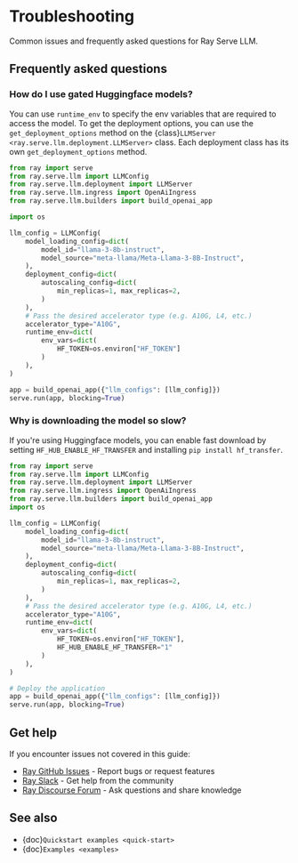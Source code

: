 # Troubleshooting

Common issues and frequently asked questions for Ray Serve LLM.

## Frequently asked questions

### How do I use gated Huggingface models?

You can use `runtime_env` to specify the env variables that are required to access the model. To get the deployment options, you can use the `get_deployment_options` method on the {class}`LLMServer <ray.serve.llm.deployment.LLMServer>` class. Each deployment class has its own `get_deployment_options` method.

```python
from ray import serve
from ray.serve.llm import LLMConfig
from ray.serve.llm.deployment import LLMServer
from ray.serve.llm.ingress import OpenAiIngress
from ray.serve.llm.builders import build_openai_app

import os

llm_config = LLMConfig(
    model_loading_config=dict(
        model_id="llama-3-8b-instruct",
        model_source="meta-llama/Meta-Llama-3-8B-Instruct",
    ),
    deployment_config=dict(
        autoscaling_config=dict(
            min_replicas=1, max_replicas=2,
        )
    ),
    # Pass the desired accelerator type (e.g. A10G, L4, etc.)
    accelerator_type="A10G",
    runtime_env=dict(
        env_vars=dict(
            HF_TOKEN=os.environ["HF_TOKEN"]
        )
    ),
)

app = build_openai_app({"llm_configs": [llm_config]})
serve.run(app, blocking=True)
```

### Why is downloading the model so slow?

If you're using Huggingface models, you can enable fast download by setting `HF_HUB_ENABLE_HF_TRANSFER` and installing `pip install hf_transfer`.

```python
from ray import serve
from ray.serve.llm import LLMConfig
from ray.serve.llm.deployment import LLMServer
from ray.serve.llm.ingress import OpenAiIngress
from ray.serve.llm.builders import build_openai_app
import os

llm_config = LLMConfig(
    model_loading_config=dict(
        model_id="llama-3-8b-instruct",
        model_source="meta-llama/Meta-Llama-3-8B-Instruct",
    ),
    deployment_config=dict(
        autoscaling_config=dict(
            min_replicas=1, max_replicas=2,
        )
    ),
    # Pass the desired accelerator type (e.g. A10G, L4, etc.)
    accelerator_type="A10G",
    runtime_env=dict(
        env_vars=dict(
            HF_TOKEN=os.environ["HF_TOKEN"],
            HF_HUB_ENABLE_HF_TRANSFER="1"
        )
    ),
)

# Deploy the application
app = build_openai_app({"llm_configs": [llm_config]})
serve.run(app, blocking=True)
```

## Get help

If you encounter issues not covered in this guide:

- [Ray GitHub Issues](https://github.com/ray-project/ray/issues) - Report bugs or request features
- [Ray Slack](https://ray-distributed.slack.com) - Get help from the community
- [Ray Discourse Forum](https://discuss.ray.io) - Ask questions and share knowledge

## See also

- {doc}`Quickstart examples <quick-start>`
- {doc}`Examples <examples>`

